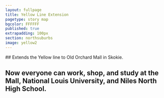 ```yaml
---
layout: fullpage
title: Yellow Line Extension
pagetype: story map
bgcolor: FFFFFF
published: true
extrapadding: 100px
section: northsuburbs
image: yellow2
---
```

<div class="mapstage"></div>
## Extends the Yellow line to Old Orchard Mall in Skokie.

## Now everyone can work, shop, and study at **the Mall**, **National Louis University**, and **Niles North High School**.

